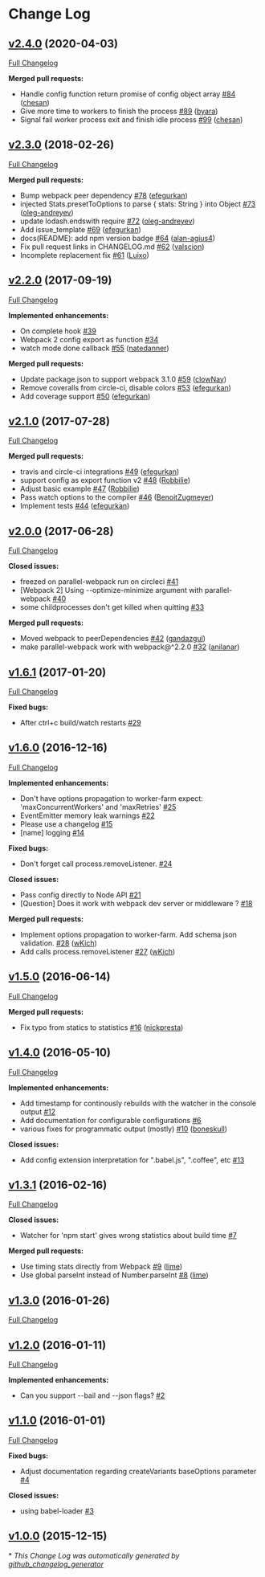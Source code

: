 # Change Log

## [v2.4.0](https://github.com/trivago/parallel-webpack/tree/v2.4.0) (2020-04-03)

[Full Changelog](https://github.com/trivago/parallel-webpack/compare/v2.3.0...v2.4.0)

**Merged pull requests:**

-   Handle config function return promise of config object array [\#84](https://github.com/trivago/parallel-webpack/pull/84) ([chesan](https://github.com/chesan))
-   Give more time to workers to finish the process [\#89](https://github.com/trivago/parallel-webpack/pull/89) ([byara](https://github.com/byara))
-   Signal fail worker process exit and finish idle process [\#99](https://github.com/trivago/parallel-webpack/pull/99) ([chesan](https://github.com/uzi88))

## [v2.3.0](https://github.com/trivago/parallel-webpack/tree/v2.3.0) (2018-02-26)

[Full Changelog](https://github.com/trivago/parallel-webpack/compare/v2.2.0...v2.3.0)

**Merged pull requests:**

-   Bump webpack peer dependency [\#78](https://github.com/trivago/parallel-webpack/pull/78) ([efegurkan](https://github.com/efegurkan))
-   injected Stats.presetToOptions to parse { stats: String } into Object [\#73](https://github.com/trivago/parallel-webpack/pull/73) ([oleg-andreyev](https://github.com/oleg-andreyev))
-   update lodash.endswith require [\#72](https://github.com/trivago/parallel-webpack/pull/72) ([oleg-andreyev](https://github.com/oleg-andreyev))
-   Add issue_template [\#69](https://github.com/trivago/parallel-webpack/pull/69) ([efegurkan](https://github.com/efegurkan))
-   docs\(README\): add npm version badge [\#64](https://github.com/trivago/parallel-webpack/pull/64) ([alan-agius4](https://github.com/alan-agius4))
-   Fix pull request links in CHANGELOG.md [\#62](https://github.com/trivago/parallel-webpack/pull/62) ([valscion](https://github.com/valscion))
-   Incomplete replacement fix [\#61](https://github.com/trivago/parallel-webpack/pull/61) ([Luixo](https://github.com/Luixo))

## [v2.2.0](https://github.com/trivago/parallel-webpack/tree/v2.2.0) (2017-09-19)

[Full Changelog](https://github.com/trivago/parallel-webpack/compare/v2.1.0...v2.2.0)

**Implemented enhancements:**

-   On complete hook [\#39](https://github.com/trivago/parallel-webpack/issues/39)
-   Webpack 2 config export as function [\#34](https://github.com/trivago/parallel-webpack/issues/34)
-   watch mode done callback [\#55](https://github.com/trivago/parallel-webpack/pull/55) ([natedanner](https://github.com/natedanner))

**Merged pull requests:**

-   Update package.json to support webpack 3.1.0 [\#59](https://github.com/trivago/parallel-webpack/pull/59) ([clowNay](https://github.com/clowNay))
-   Remove coveralls from circle-ci, disable colors [\#53](https://github.com/trivago/parallel-webpack/pull/53) ([efegurkan](https://github.com/efegurkan))
-   Add coverage support [\#50](https://github.com/trivago/parallel-webpack/pull/50) ([efegurkan](https://github.com/efegurkan))

## [v2.1.0](https://github.com/trivago/parallel-webpack/tree/v2.1.0) (2017-07-28)

[Full Changelog](https://github.com/trivago/parallel-webpack/compare/v2.0.0...v2.1.0)

**Merged pull requests:**

-   travis and circle-ci integrations [\#49](https://github.com/trivago/parallel-webpack/pull/49) ([efegurkan](https://github.com/efegurkan))
-   support config as export function v2 [\#48](https://github.com/trivago/parallel-webpack/pull/48) ([Robbilie](https://github.com/Robbilie))
-   Adjust basic example [\#47](https://github.com/trivago/parallel-webpack/pull/47) ([Robbilie](https://github.com/Robbilie))
-   Pass watch options to the compiler [\#46](https://github.com/trivago/parallel-webpack/pull/46) ([BenoitZugmeyer](https://github.com/BenoitZugmeyer))
-   Implement tests [\#44](https://github.com/trivago/parallel-webpack/pull/44) ([efegurkan](https://github.com/efegurkan))

## [v2.0.0](https://github.com/trivago/parallel-webpack/tree/v2.0.0) (2017-06-28)

[Full Changelog](https://github.com/trivago/parallel-webpack/compare/v1.6.1...v2.0.0)

**Closed issues:**

-   freezed on parallel-webpack run on circleci [\#41](https://github.com/trivago/parallel-webpack/issues/41)
-   \[Webpack 2\] Using --optimize-minimize argument with parallel-webpack [\#40](https://github.com/trivago/parallel-webpack/issues/40)
-   some childprocesses don't get killed when quitting [\#33](https://github.com/trivago/parallel-webpack/issues/33)

**Merged pull requests:**

-   Moved webpack to peerDependencies [\#42](https://github.com/trivago/parallel-webpack/pull/42) ([gandazgul](https://github.com/gandazgul))
-   make parallel-webpack work with webpack@^2.2.0 [\#32](https://github.com/trivago/parallel-webpack/pull/32) ([anilanar](https://github.com/anilanar))

## [v1.6.1](https://github.com/trivago/parallel-webpack/tree/v1.6.1) (2017-01-20)

[Full Changelog](https://github.com/trivago/parallel-webpack/compare/v1.6.0...v1.6.1)

**Fixed bugs:**

-   After ctrl+c build/watch restarts [\#29](https://github.com/trivago/parallel-webpack/issues/29)

## [v1.6.0](https://github.com/trivago/parallel-webpack/tree/v1.6.0) (2016-12-16)

[Full Changelog](https://github.com/trivago/parallel-webpack/compare/v1.5.0...v1.6.0)

**Implemented enhancements:**

-   Don't have options propagation to worker-farm expect: 'maxConcurrentWorkers' and 'maxRetries' [\#25](https://github.com/trivago/parallel-webpack/issues/25)
-   EventEmitter memory leak warnings [\#22](https://github.com/trivago/parallel-webpack/issues/22)
-   Please use a changelog [\#15](https://github.com/trivago/parallel-webpack/issues/15)
-   \[name\] logging [\#14](https://github.com/trivago/parallel-webpack/issues/14)

**Fixed bugs:**

-   Don't forget call process.removeListener. [\#24](https://github.com/trivago/parallel-webpack/issues/24)

**Closed issues:**

-   Pass config directly to Node API [\#21](https://github.com/trivago/parallel-webpack/issues/21)
-   \[Question\] Does it work with webpack dev server or middleware ? [\#18](https://github.com/trivago/parallel-webpack/issues/18)

**Merged pull requests:**

-   Implement options propagation to worker-farm. Add schema json validation. [\#28](https://github.com/trivago/parallel-webpack/pull/28) ([wKich](https://github.com/wKich))
-   Add calls process.removeListener [\#27](https://github.com/trivago/parallel-webpack/pull/27) ([wKich](https://github.com/wKich))

## [v1.5.0](https://github.com/trivago/parallel-webpack/tree/v1.5.0) (2016-06-14)

[Full Changelog](https://github.com/trivago/parallel-webpack/compare/v1.4.0...v1.5.0)

**Merged pull requests:**

-   Fix typo from statics to statistics [\#16](https://github.com/trivago/parallel-webpack/pull/16) ([nickpresta](https://github.com/nickpresta))

## [v1.4.0](https://github.com/trivago/parallel-webpack/tree/v1.4.0) (2016-05-10)

[Full Changelog](https://github.com/trivago/parallel-webpack/compare/v1.3.1...v1.4.0)

**Implemented enhancements:**

-   Add timestamp for continously rebuilds with the watcher in the console output [\#12](https://github.com/trivago/parallel-webpack/issues/12)
-   Add documentation for configurable configurations [\#6](https://github.com/trivago/parallel-webpack/issues/6)
-   various fixes for programmatic output \(mostly\) [\#10](https://github.com/trivago/parallel-webpack/pull/10) ([boneskull](https://github.com/boneskull))

**Closed issues:**

-   Add config extension interpretation for ".babel.js", ".coffee", etc [\#13](https://github.com/trivago/parallel-webpack/issues/13)

## [v1.3.1](https://github.com/trivago/parallel-webpack/tree/v1.3.1) (2016-02-16)

[Full Changelog](https://github.com/trivago/parallel-webpack/compare/v1.3.0...v1.3.1)

**Closed issues:**

-   Watcher for 'npm start' gives wrong statistics about build time [\#7](https://github.com/trivago/parallel-webpack/issues/7)

**Merged pull requests:**

-   Use timing stats directly from Webpack [\#9](https://github.com/trivago/parallel-webpack/pull/9) ([lime](https://github.com/lime))
-   Use global parseInt instead of Number.parseInt [\#8](https://github.com/trivago/parallel-webpack/pull/8) ([lime](https://github.com/lime))

## [v1.3.0](https://github.com/trivago/parallel-webpack/tree/v1.3.0) (2016-01-26)

[Full Changelog](https://github.com/trivago/parallel-webpack/compare/v1.2.0...v1.3.0)

## [v1.2.0](https://github.com/trivago/parallel-webpack/tree/v1.2.0) (2016-01-11)

[Full Changelog](https://github.com/trivago/parallel-webpack/compare/v1.1.0...v1.2.0)

**Implemented enhancements:**

-   Can you support --bail and --json flags? [\#2](https://github.com/trivago/parallel-webpack/issues/2)

## [v1.1.0](https://github.com/trivago/parallel-webpack/tree/v1.1.0) (2016-01-01)

[Full Changelog](https://github.com/trivago/parallel-webpack/compare/v1.0.0...v1.1.0)

**Fixed bugs:**

-   Adjust documentation regarding createVariants baseOptions parameter [\#4](https://github.com/trivago/parallel-webpack/issues/4)

**Closed issues:**

-   using babel-loader [\#3](https://github.com/trivago/parallel-webpack/issues/3)

## [v1.0.0](https://github.com/trivago/parallel-webpack/tree/v1.0.0) (2015-12-15)

\* _This Change Log was automatically generated by [github_changelog_generator](https://github.com/skywinder/Github-Changelog-Generator)_

